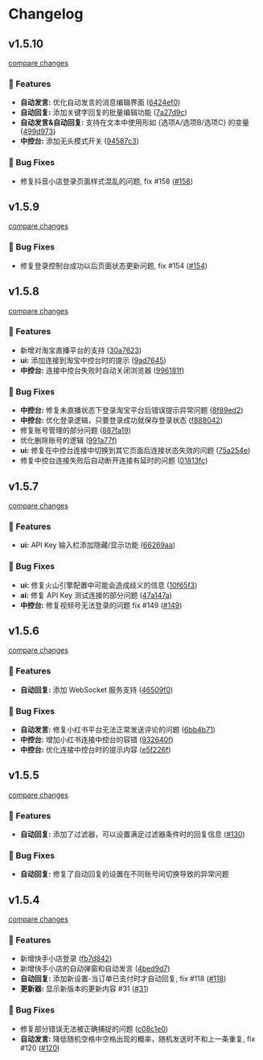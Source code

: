 # Changelog


## v1.5.10

[compare changes](https://github.com/qiutongxue/oba-live-tool/compare/v1.5.9...v1.5.10)

### 🚀 Features

- **自动发言:** 优化自动发言的消息编辑界面 ([6424ef0](https://github.com/qiutongxue/oba-live-tool/commit/6424ef0))
- **自动回复:** 添加关键字回复的批量编辑功能 ([7a27d9c](https://github.com/qiutongxue/oba-live-tool/commit/7a27d9c))
- **自动发言&自动回复:** 支持在文本中使用形如 {选项A/选项B/选项C} 的变量 ([499d973](https://github.com/qiutongxue/oba-live-tool/commit/499d973))
- **中控台:** 添加无头模式开关 ([94587c3](https://github.com/qiutongxue/oba-live-tool/commit/94587c3))

### 🐞 Bug Fixes

- 修复抖音小店登录页面样式混乱的问题, fix #158 ([#158](https://github.com/qiutongxue/oba-live-tool/issues/158))

## v1.5.9

[compare changes](https://github.com/qiutongxue/oba-live-tool/compare/v1.5.8...v1.5.9)

### 🐞 Bug Fixes

- 修复登录控制台成功以后页面状态更新问题, fix #154 ([#154](https://github.com/qiutongxue/oba-live-tool/issues/154))

## v1.5.8

[compare changes](https://github.com/qiutongxue/oba-live-tool/compare/v1.5.7...v1.5.8)

### 🚀 Features

- 新增对淘宝直播平台的支持 ([30a7623](https://github.com/qiutongxue/oba-live-tool/commit/30a7623))
- **ui:** 添加连接到淘宝中控台时的提示 ([9ad7645](https://github.com/qiutongxue/oba-live-tool/commit/9ad7645))
- **中控台:** 连接中控台失败时自动关闭浏览器 ([996181f](https://github.com/qiutongxue/oba-live-tool/commit/996181f))

### 🐞 Bug Fixes

- **中控台:** 修复未直播状态下登录淘宝平台后错误提示异常问题 ([8f89ed2](https://github.com/qiutongxue/oba-live-tool/commit/8f89ed2))
- **中控台:** 优化登录逻辑，只要登录成功就保存登录状态 ([f888042](https://github.com/qiutongxue/oba-live-tool/commit/f888042))
- 修复账号管理的部分问题 ([887fa19](https://github.com/qiutongxue/oba-live-tool/commit/887fa19))
- 优化删除账号的逻辑 ([991a77f](https://github.com/qiutongxue/oba-live-tool/commit/991a77f))
- **ui:** 修复在中控台连接中切换到其它页面后连接状态失效的问题 ([75a254e](https://github.com/qiutongxue/oba-live-tool/commit/75a254e))
- 修复中控台连接失败后自动断开连接有延时的问题 ([01813fc](https://github.com/qiutongxue/oba-live-tool/commit/01813fc))

## v1.5.7

[compare changes](https://github.com/qiutongxue/oba-live-tool/compare/v1.5.6...v1.5.7)

### 🚀 Features

- **ui:** API Key 输入栏添加隐藏/显示功能 ([66269aa](https://github.com/qiutongxue/oba-live-tool/commit/66269aa))

### 🐞 Bug Fixes

- **ui:** 修复火山引擎配置中可能会造成歧义的信息 ([10f65f3](https://github.com/qiutongxue/oba-live-tool/commit/10f65f3))
- **ai:** 修复 API Key 测试连接的部分问题 ([47a147a](https://github.com/qiutongxue/oba-live-tool/commit/47a147a))
- **中控台:** 修复视频号无法登录的问题 fix #149 ([#149](https://github.com/qiutongxue/oba-live-tool/issues/149))

## v1.5.6

[compare changes](https://github.com/qiutongxue/oba-live-tool/compare/v1.5.5...v1.5.6)

### 🚀 Features

- **自动回复:** 添加 WebSocket 服务支持 ([46509f0](https://github.com/qiutongxue/oba-live-tool/commit/46509f0))

### 🐞 Bug Fixes

- **自动发言:** 修复小红书平台无法正常发送评论的问题 ([6bb4b71](https://github.com/qiutongxue/oba-live-tool/commit/6bb4b71))
- **中控台:** 增加小红书连接中控台的容错 ([932640f](https://github.com/qiutongxue/oba-live-tool/commit/932640f))
- **中控台:** 优化连接中控台时的提示内容 ([e5f226f](https://github.com/qiutongxue/oba-live-tool/commit/e5f226f))

## v1.5.5

[compare changes](https://github.com/qiutongxue/oba-live-tool/compare/v1.5.4...v1.5.5)

### 🚀 Features

- **自动回复:** 添加了过滤器，可以设置满足过滤器条件时的回复信息 ([#130](https://github.com/qiutongxue/oba-live-tool/pull/130))

### 🐞 Bug Fixes

- **自动回复:** 修复了自动回复的设置在不同账号间切换导致的异常问题

## v1.5.4

[compare changes](https://github.com/qiutongxue/oba-live-tool/compare/v1.5.3...v1.5.4)

### 🚀 Features

- 新增快手小店登录 ([fb7d842](https://github.com/qiutongxue/oba-live-tool/commit/fb7d842))
- 新增快手小店的自动弹窗和自动发言 ([4bed9d7](https://github.com/qiutongxue/oba-live-tool/commit/4bed9d7))
- **自动回复:** 添加新设置-当订单已支付时才自动回复, fix #118 ([#118](https://github.com/qiutongxue/oba-live-tool/issues/118))
- **更新器:** 显示新版本的更新内容 #31 ([#31](https://github.com/qiutongxue/oba-live-tool/issues/31))

### 🐞 Bug Fixes

- 修复部分错误无法被正确捕捉的问题 ([c08c1e0](https://github.com/qiutongxue/oba-live-tool/commit/c08c1e0))
- **自动发言:** 降低随机空格中空格出现的概率，随机发送时不和上一条重复, fix #120 ([#120](https://github.com/qiutongxue/oba-live-tool/issues/120))

